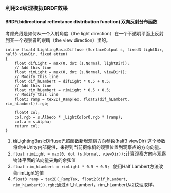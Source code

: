 ### 利用2d纹理模拟BRDF效果

#### BRDF(bidirectional reflectance distribution function) 双向反射分布函数  
考虑光线是如何从一个入射角度（the light direction）在一个不透明平面上反射到某一个观察者的眼睛（the view direction）里的。


```HLSL
inline float4 LightingBasicDiffuse (SurfaceOutput s, fixed3 lightDir, half3 viewDir, fixed atten)
{
    float difLight = max(0, dot (s.Normal, lightDir));
    // Add this line
    float rimLight = max(0, dot (s.Normal, viewDir));
    // Modify this line
    float dif_hLambert = difLight * 0.5 + 0.5;
    // Add this line
    float rim_hLambert = rimLight * 0.5 + 0.5;
    // Modify this line
    float3 ramp = tex2D(_RampTex, float2(dif_hLambert, rim_hLambert)).rgb;

    float4 col;
    col.rgb = s.Albedo * _LightColor0.rgb * (ramp);
    col.a = s.Alpha;
    return col;
}
```
1. 给LightingBasicDiffuse光照函数新增观察方向参数(half3 viewDir) 这个参数将会由Unity内部提供，来得到当前摄像机的观察位置到观察点的方向向量。
2. ``` float rimLight = max(0, dot (s.Normal, viewDir)); ```计算观察方向与观察物体平面的法向量夹角的余弦值
3. ``` float rim_hLambert = rimLight * 0.5 + 0.5;  ``` 使用Half Lambert方法改善rimLight的值
4. ``` float3 ramp = tex2D(_RampTex, float2(dif_hLambert, rim_hLambert)).rgb; ```通过dif_hLambert，rim_hLambert从2纹理取样。
